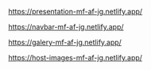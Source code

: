 https://presentation-mf-af-jg.netlify.app/

https://navbar-mf-af-jg.netlify.app/

https://galery-mf-af-jg.netlify.app/

https://host-images-mf-af-jg.netlify.app/
